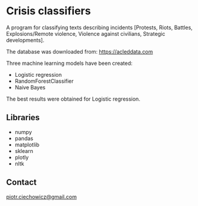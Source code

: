 # Crisis classifiers

A program for classifying texts describing incidents [Protests, Riots, Battles, Explosions/Remote violence, Violence against civilians, Strategic developments].

The database was downloaded from:
https://acleddata.com

Three machine learning models have been created:    
- Logistic regression
- RandomForestClassifier
- Naive Bayes

The best results were obtained for Logistic regression.

## Libraries

- numpy
- pandas
- matplotlib
- sklearn
- plotly
- nltk

## Contact

piotr.ciechowicz@gmail.com
